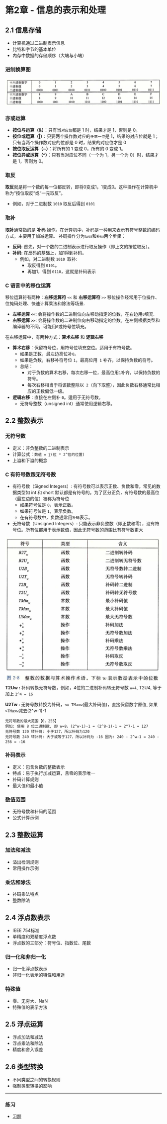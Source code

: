 # 第2章 - 信息的表示和处理

## 2.1 信息存储
- 计算机通过二进制表示信息
- 比特和字节的基本单位
- 内存中数据的存储顺序（大端与小端）

### 进制换算图
![img.png](img.png)

### 亦或运算
- **按位与运算（&）**：只有当`对应位`都是 1 时，结果才是 1，否则是 0。
- **按位或运算（|）**：只要两个操作数对应的`任意一位`是 1，结果的对应位就是 1；只有当两个操作数对应的位都是 0 时，结果的对应位才是 0
- **按位取反运算（~）**：将所有的 1 变成 0，所有的 0 变成 1。
- **按位异或运算（^）**：只有当对应位不同（一个为 1，另一个为 0）时，结果才是 1，否则为 0。

### 取反
**取反**就是将一个数的每一位都反转，即将0变成1，1变成0。这种操作在计算机中称为“按位取反”或“一元取反”。
- 例如，对于二进制数 `1010` 取反后得到 `0101`
### 取补
**取补**通常指的是 **补码** 操作。在计算机中，补码是一种用来表示有符号整数的编码方式，主要用于加减运算。
补码操作分为`反码`和`补码`两个步骤：
- **反码**: 首先，对一个数的二进制表示进行取反操作（即上文的按位取反）。
- **补码**: 在反码的基础上，加1得到补码。
    - 例如，对二进制数 `1010 `取补:
        - 取反得到 `0101`。
        - 再加1，得到 `0110`，这就是补码表示


### C 语言中的移位运算
移位运算符有两种：**左移运算符** `<<` 和 **右移运算符** `>>` 移位操作经常用于位操作、位掩码处理、快速计算乘法和除法等场景.
- **左移运算 `<<`**: 会将操作数的二进制位向左移动指定的位数，在右边用` 0 `填充.
- **右移运算 `>>`**: 会将操作数的二进制位向右移动指定的位数。在左侧根据类型和编译器的不同，可能用` 0 `或符号位填充。<br>

在右移运算中，有两种方式：**算术右移** 和 **逻辑右移**
- **算术右移**：保留符号位，用符号位填充空位。适用于有符号数。
    - 如果是正数，最左边高位补`0`。
    - 如果是负数，右移补符号位 `1`，最高位用` 1` 补齐，以保持负数的符号。
    - 总结：
        - 对于负数的算术右移，每次右移一位，最高位用` 1 `补齐，以保持负数的符号。
        - 每次右移相当于将该数整除以` 2`（向下取整），因此负数右移通常比相应的正数偏低一级。
- **逻辑右移**：直接在左侧补 `0`。适用于无符号数。
    - 无符号整数（unsigned int）通常使用逻辑右移。

## 2.2 整数表示
### 无符号数
- 定义：非负整数的二进制表示
- 计算公式：`数值 = ∑(位 * 2^位的位置)`
- 上溢和下溢的概念
### C 有符号数跟无符号数
- 有符号数（Signed Integers）: 有符号数可以表示正数、负数和零。常见的数据类型如 int 和 short 默认都是有符号的。为了区分正负，有符号数的最高位（最左边的位）被称为符号位
    - 如果符号位是 `0`，表示正数。
    - 如果符号位是 `1`，表示负数。
    - 在有符号数中，负数通常用`补码`表示。
- 无符号数（Unsigned Integers）: 只能表示非负整数（即正数和零），没有符号位。所有位都用于表示数值，因此无符号数的范围比有符号数更大

![img_1.png](img_1.png)
**T2Uw :** 补码转换无符号数，例如，4位的二进制补码转无符号数 `w=4`, T2U4, 等于加上 `2^4 = 16`

**U2Tw :** 无符号数转换为补码，`<= TMaxw`(最大补码值)，直接保留数字原值, 如果 `>TMaxw`减去(2^w-1)-1

    无符号数的最大范围【0，255】
    例如: 使用 8 位二进制数, 即 w=8，(2^w-1)-1 = (2^8-1)-1 = 2^7-1 = 127
    无符号数 120 转补码: 小于127，所以补码为120
    无符号数 240 转补码: 大于或等于127，所以补码为 -16 因为: 240 - 2^w-1 = 240 - 256 = -16

### 补码表示
- 定义：包含负数的整数表示
- 特点：易于执行加减运算，且零的表示唯一
- 补码计算规则
- 最大值和最小值


### 数值范围
- 无符号数和补码的范围
- 公式计算示例


## 2.3 整数运算
### 加法和减法
- 溢出检测规则
- 常用操作示例

### 乘法和除法
- 补码乘法特点
- 整数除法

## 2.4 浮点数表示
- IEEE 754标准
- 单精度和双精度浮点数
- 浮点数的三部分：符号位、指数位、尾数

### 归一化和非归一化
- 归一化浮点数表示
- 非归一化表示的特性和用途

### 特殊值
- 零、无穷大、NaN
- 特殊值的表示方法

## 2.5 浮点运算
- 浮点加法和减法
- 浮点乘法和除法
- 精度和舍入误差

## 2.6 类型转换
- 不同类型之间的转换规则
- 强制类型转换的影响

---
### 练习
- [习题](../exercises/chapter2/chapter2.c)

